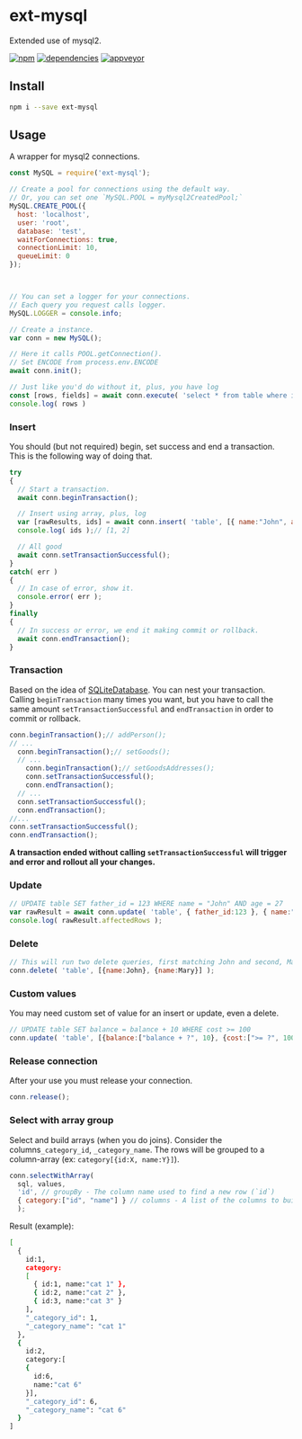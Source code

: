 # ext-mysql
Extended use of mysql2.

[![npm][npm]][npm-url]
[![dependencies][dependencies]][dependencies-url]
[![appveyor][appveyor]][appveyor-url]

## Install
```bash
npm i --save ext-mysql
```

## Usage
A wrapper for mysql2 connections.
```javascript
const MySQL = require('ext-mysql');

// Create a pool for connections using the default way. 
// Or, you can set one `MySQL.POOL = myMysql2CreatedPool;`
MySQL.CREATE_POOL({
  host: 'localhost',
  user: 'root',
  database: 'test',
  waitForConnections: true,
  connectionLimit: 10,
  queueLimit: 0
});



// You can set a logger for your connections.
// Each query you request calls logger.
MySQL.LOGGER = console.info;

// Create a instance.
var conn = new MySQL();

// Here it calls POOL.getConnection().
// Set ENCODE from process.env.ENCODE
await conn.init();

// Just like you'd do without it, plus, you have log
const [rows, fields] = await conn.execute( 'select * from table where id = ?', [10] );
console.log( rows )
```

### Insert
You should (but not required) begin, set success and end a transaction. This is the following way of doing that.
```javascript
try
{
  // Start a transaction.
  await conn.beginTransaction();

  // Insert using array, plus, log
  var [rawResults, ids] = await conn.insert( 'table', [{ name:"John", age:27 }, { name:"Mary", age:25 }] );
  console.log( ids );// [1, 2]

  // All good
  await conn.setTransactionSuccessful();
}
catch( err )
{
  // In case of error, show it.
  console.error( err );
}
finally
{
  // In success or error, we end it making commit or rollback.
  await conn.endTransaction();
}
```

### Transaction 
Based on the idea of [SQLiteDatabase][SQLiteDatabase]. You can nest your transaction. Calling `beginTransaction` many times you want, but you have to call the same amount `setTransactionSuccessful` and `endTransaction` in order to commit or rollback.
```javascript
conn.beginTransaction();// addPerson();
// ...
  conn.beginTransaction();// setGoods();
  // ...
    conn.beginTransaction();// setGoodsAddresses();
    conn.setTransactionSuccessful();
    conn.endTransaction();
  // ...
  conn.setTransactionSuccessful();
  conn.endTransaction();
//...
conn.setTransactionSuccessful();
conn.endTransaction();
```
**A transaction ended without calling `setTransactionSuccessful` will trigger and error and rollout all your changes.**

### Update
```javascript
// UPDATE table SET father_id = 123 WHERE name = "John" AND age = 27
var rawResult = await conn.update( 'table', { father_id:123 }, { name:"John", age:27 } );
console.log( rawResult.affectedRows );
```

### Delete
```javascript
// This will run two delete queries, first matching John and second, Mary
conn.delete( 'table', [{name:John}, {name:Mary}] );
```

### Custom values
You may need custom set of value for an insert or update, even a delete.
```javascript
// UPDATE table SET balance = balance + 10 WHERE cost >= 100
conn.update( 'table', [{balance:["balance + ?", 10}, {cost:[">= ?", 100]] );
```

### Release connection
After your use you must release your connection.
```javascript
conn.release();
```

### Select with array group
Select and build arrays (when you do joins). 
Consider the columns`_category_id`, `_category_name`. The rows will be grouped to a column-array (ex: `category[{id:X, name:Y}]`).

```javascript
conn.selectWithArray( 
  sql, values,
  'id', // groupBy - The column name used to find a new row (`id`)
  { category:["id", "name"] } // columns - A list of the columns to build `{ "categories":["id", "name"] }`. The first array`s item will to group it (No duplicated items).
  );
```
Result (example):
```bash
[
  { 
    id:1, 
    category:
    [
      { id:1, name:"cat 1" },
      { id:2, name:"cat 2" },
      { id:3, name:"cat 3" }
    ],
    "_category_id": 1,
    "_category_name": "cat 1"
  },
  { 
    id:2, 
    category:[
    {
      id:6,
      name:"cat 6"
    }],
    "_category_id": 6,
    "_category_name": "cat 6"
  }
]
```

[SQLiteDatabase]: https://github.com/aosp-mirror/platform_frameworks_base/blob/master/core/java/android/database/sqlite/SQLiteDatabase.java

[npm]: https://badge.fury.io/js/ext-mysql.svg
[npm-url]: https://npmjs.com/package/ext-mysql

[npm]: https://img.shields.io/npm/v/ext-mysql.svg
[npm-url]: https://npmjs.com/package/ext-mysql

[dependencies]: https://david-dm.org/webdefault/ext-mysql.svg
[dependencies-url]: https://david-dm.org/webdefault/ext-mysql

[appveyor]: https://ci.appveyor.com/api/projects/status/iknarxax2kwvaflj?svg=true
[appveyor-url]:https://ci.appveyor.com/project/orlleite/ext-mysql/branch/master

